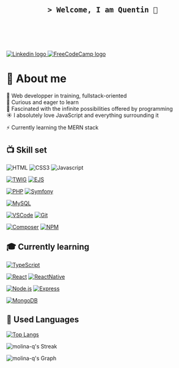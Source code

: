 <!--
**Molina-Q/Molina-Q** is a ✨ _special_ ✨ repository because its `README.md` (this file) appears on your GitHub profile.
![MongoDB](https://img.shields.io/badge/MongoDB-4EA94B?style=for-the-badge&logo=mongodb&logoColor=white)

Here are some ideas to get you started:

- 🔭 I’m currently working on ...
- 🌱 I’m currently learning ...
- 👯 I’m looking to collaborate on ...
- 🤔 I’m looking for help with ...
- 💬 Ask me about ...
- 📫 How to reach me: ...
- 😄 Pronouns: ...
- ⚡ Fun fact: ...
-->
<!-- intro -->

<h3 align="center"> </br></br></br>
	<samp> <h3>&gt; Welcome, I am Quentin 🎇 </h3>
	</samp></br></br></br>
</h3>



<a href="https://www.linkedin.com/in/quentin-molina" target="_blank">
	<img src="https://img.shields.io/badge/LinkedIn-0077B5?style=for-the-badge&logo=linkedin&logoColor=white" alt="Linkedin logo"/>
</a>

<a href="https://www.freecodecamp.org/Molina-Q" target="_blank">
	<img src="https://img.shields.io/badge/freecodecamp-27273D?style=for-the-badge&logo=freecodecamp&logoColor=white" alt="FreeCodeCamp logo"/>
</a>
 	
<!-- about -->
# 🎴 About me
🌱  Web developper in training, fullstack-oriented<br/>
🔭  Curious and eager to learn<br/>
🌌  Fascinated with the infinite possibilities offered by programming<br/>
☀️  I absolutely love JavaScript and everything surrounding it

⚡ Currently learning the MERN stack

<!-- skills -->
## 📺 Skill set

![HTML](https://img.shields.io/badge/HTML5-E34F26?style=for-the-badge&logo=html5&logoColor=white)
![CSS3](https://img.shields.io/badge/CSS3-1572B6?style=for-the-badge&logo=css3&logoColor=white)
![Javascript](https://img.shields.io/badge/JavaScript-323330?style=for-the-badge&logo=javascript&logoColor=F7DF1E) 

[![TWIG](https://img.shields.io/static/v1?style=for-the-badge&message=Twig&color=bbcf1c&label=template&nbsp;engines)](https://twig.symfony.com/)
[![EJS](https://img.shields.io/static/v1?style=for-the-badge&message=ejs&color=247520&label=)](https://ejs.co/)

[![PHP](https://img.shields.io/badge/PHP-777BB4?style=for-the-badge&logo=php&logoColor=white)](https://www.php.net/)
[![Symfony](https://img.shields.io/badge/symfony-%23000000.svg?style=for-the-badge&logo=symfony&logoColor=white)](https://symfony.com/)

[![MySQL](https://img.shields.io/badge/MySQL-00000F?style=for-the-badge&logo=mysql&logoColor=white)](https://www.mysql.com/)

[![VSCode](https://img.shields.io/badge/Visual_Studio-0078d7?style=for-the-badge&logo=visual%20studio&logoColor=white)](https://code.visualstudio.com/)
[![Git](https://img.shields.io/badge/git-%23F05033.svg?style=for-the-badge&logo=git&logoColor=white)](https://git-scm.com/)

[![Composer](https://img.shields.io/static/v1?style=for-the-badge&message=Composer&color=885630&logo=Composer&logoColor=FFFFFF&label=)](https://getcomposer.org/)
[![NPM](https://img.shields.io/badge/NPM-%23CB3837.svg?style=for-the-badge&logo=npm&logoColor=white)](https://nodejs.org/en)

## 🎓 Currently learning

[![TypeScript](https://img.shields.io/badge/TypeScript-007ACC?style=for-the-badge&logo=typescript&logoColor=white)](https://www.typescriptlang.org/)

[![React](https://img.shields.io/badge/React-20232A?style=for-the-badge&logo=react&logoColor=61DAFB)](https://react.dev/)
[![ReactNative](https://img.shields.io/badge/React_Native-20232A?style=for-the-badge&logo=react&logoColor=61DAFB)](https://reactnative.dev/)

[![Node.js](https://img.shields.io/badge/Node.js-43853D?style=for-the-badge&logo=node.js&logoColor=white)](https://nodejs.org/en)
[![Express](https://img.shields.io/static/v1?style=for-the-badge&message=Express&color=000000&logo=Express&logoColor=FFFFFF&label=)](http://expressjs.com/)

[![MongoDB](https://img.shields.io/badge/MongoDB-4EA94B?style=for-the-badge&logo=mongodb&logoColor=white)](https://www.mongodb.com/)

## 📼 Used Languages
	
[![Top Langs](https://github-readme-stats.vercel.app/api/top-langs/?username=molina-q&theme=material-palenight&hide_border=true)](https://github.com/anuraghazra/github-readme-stats)

![molina-q's Streak](https://github-readme-streak-stats.herokuapp.com/?user=molina-q&theme=material-palenight&hide_border=true)

![molina-q's Graph](https://github-readme-activity-graph.vercel.app/graph?username=molina-q&theme=material-palenight&area=true&hide_border=true)

